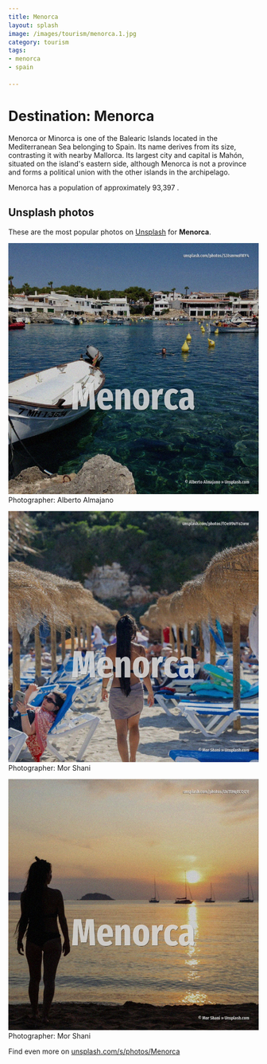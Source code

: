 ```yaml
---
title: Menorca
layout: splash
image: /images/tourism/menorca.1.jpg
category: tourism
tags:
- menorca
- spain

---
```

# Destination: Menorca

Menorca or Minorca  is one of the Balearic Islands located in the Mediterranean Sea belonging to 
Spain.
Its name derives from its size, contrasting it with nearby Mallorca.
Its largest city and capital is Mahón, situated on the island's eastern side, although Menorca is 
not a province and forms a political union with the other islands in the archipelago.

Menorca has a population of approximately 93,397 .

 
## Unsplash photos
These are the most popular photos on [Unsplash](https://unsplash.com) for **Menorca**.
 
![Menorca](/images/tourism/menorca.1.jpg)
Photographer:  Alberto Almajano
 
![Menorca](/images/tourism/menorca.2.jpg)
Photographer:  Mor Shani
 
![Menorca](/images/tourism/menorca.3.jpg)
Photographer:  Mor Shani
 
Find even more on [unsplash.com/s/photos/Menorca](https://unsplash.com/s/photos/Menorca)
 
